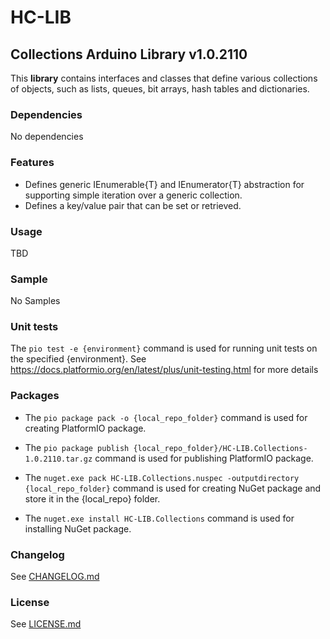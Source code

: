 # HC-LIB
## Collections Arduino Library __v1.0.2110__
This __library__ contains interfaces and classes that define various collections of objects, such as lists, queues, bit arrays, hash tables and dictionaries.

### Dependencies
No dependencies

### Features
- Defines generic IEnumerable{T} and IEnumerator{T} abstraction for supporting simple iteration over a generic collection.
- Defines a key/value pair that can be set or retrieved.

### Usage
TBD

### Sample
No Samples

### Unit tests
The `pio test -e {environment}` command is used for running unit tests on the specified {environment}. See https://docs.platformio.org/en/latest/plus/unit-testing.html for more details

### Packages
* The `pio package pack -o {local_repo_folder}` command is used for creating PlatformIO package.
* The `pio package publish {local_repo_folder}/HC-LIB.Collections-1.0.2110.tar.gz` command is used for publishing PlatformIO package.

* The `nuget.exe pack HC-LIB.Collections.nuspec -outputdirectory {local_repo_folder}` command is used for creating NuGet package and store it in the {local_repo} folder.
* The `nuget.exe install HC-LIB.Collections` command is used for installing NuGet package.

### Changelog
See [CHANGELOG.md](CHANGELOG.md)

### License
See [LICENSE.md](LICENSE.md)
